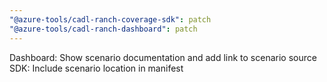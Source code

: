 ```yaml
---
"@azure-tools/cadl-ranch-coverage-sdk": patch
"@azure-tools/cadl-ranch-dashboard": patch
---
```


Dashboard: Show scenario documentation and add link to scenario source
SDK: Include scenario location in manifest
